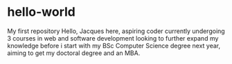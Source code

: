 # hello-world
My first repository
Hello, Jacques here, aspiring coder currently undergoing 3 courses in web and software development looking to further expand my knowledge before i start with my BSc Computer Science degree next year, aiming to get my doctoral degree and an MBA.
